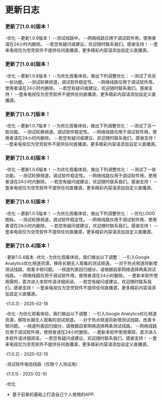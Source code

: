 # 更新日志
### 更新了[1.0.9]版本！
-优化
--更新1.0.9版本！
--测试线路中。
--网络线路仅用于调试软件用，使用者请在24小时内删除。
--若您有疑问或建议，欢迎随时联系我们。感谢支持！
--壹来电视仅为空壳软件不提供任何直播源，更多精彩内容请添加自定义直播源。
### 更新了[1.0.8]版本！
-优化
--更新1.0.8版本！
--为优化观看体验，做出下列调整优化：
--测试了另另一些功能。
--测试轮换频道，调试软件稳定性。
--网络线路仅用于调试软件用，使用者请在24小时内删除。
--若您有疑问或建议，欢迎随时联系我们。感谢支持！
--壹来电视仅为空壳软件不提供任何直播源，更多精彩内容请添加自定义直播源。
### 更新了[1.0.7]版本！
-优化
--更新1.0.7版本！
--为优化观看体验，做出下列调整优化：
--测试了另一些功能。
--测试轮换频道，调试软件稳定性。
--网络线路仅用于调试软件用，使用者请在24小时内删除。
--若您有疑问或建议，欢迎随时联系我们。感谢支持！
--壹来电视仅为空壳软件不提供任何直播源，更多精彩内容请添加自定义直播源。

### 更新了[1.0.6]版本！
-优化
--更新1.0.6版本！
--为优化观看体验，做出下列调整优化：
--测试了一些功能。
--测试轮换频道，调试软件稳定性。
--网络线路仅用于调试软件用，使用者请在24小时内删除。
--若您有疑问或建议，欢迎随时联系我们。感谢支持！
--壹来电视仅为空壳软件不提供任何直播源，更多精彩内容请添加自定义直播源。

### 更新了[1.0.5]版本！
-优化
--更新1.0.5版本！
--为优化观看体验，做出下列调整优化：
--优化LOGO图标。
--测试轮换频道，调试软件稳定性。
--网络线路仅用于调试软件用，使用者请在24小时内删除。
--若您有疑问或建议，欢迎随时联系我们。感谢支持！
--壹来电视仅为空壳软件不提供任何直播源，更多精彩内容请添加自定义直播源。



### 更新了[1.0.4]版本！
-更新1.0.4版本
-优化
-为优化观看体验，我们做出以下调整：
--引入Google Analytics优化频道资源，移除长期无人观看的测试频道。
--对于热点频道将新增测试线路，改善卡顿问题。
--频道列表回归细分，请根据自家网络选择两条测试线路。
--网络线路仅用于调试软件用，使用者请在24小时删除。
--更新本软件使用需知，首次进入本软件请详细阅读。
--若您有疑问或建议，欢迎随时联系我们。感谢支持！
--壹来电视仅为空壳软件不提供任何直播源，更多精彩内容请添加自定义直播源。

-[1.0.3] - 2025-02-18

-优化
-为优化观看体验，我们做出以下调整：
--引入Google Analytics优化频道资源，移除长期无人观看的测试频道。
--对于热点频道将新增测试线路，改善卡顿问题。
--频道列表回归细分，请根据自家网络选择两条测试线路。
--网络线路仅用于调试软件用，使用者请在24小时删除。
--更新本软件使用需知，首次进入本软件请详细阅读。
--若您有疑问或建议，欢迎随时联系我们。感谢支持！
--壹来电视仅为空壳软件不提供任何直播源，更多精彩内容请添加自定义直播源。

-[1.0.2] - 2025-02-10

-测试软件电信线路（仅限个人测试用）

-[1.0.1] - 2025-02-10

-优化

- 基于前辈的基础上打造自己个人使用的APP.
